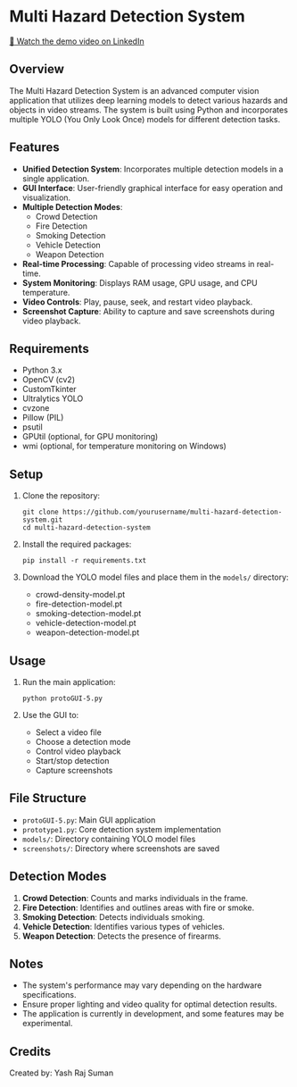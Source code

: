 # Multi Hazard Detection System
[🎥 Watch the demo video on LinkedIn](https://www.linkedin.com/posts/yash-raj-suman_deeplearning-computervision-ai-activity-7250608168106352640-ABuu?utm_source=share&utm_medium=member_desktop&rcm=ACoAAEK1qUkBY3n15qbTcS0VTDReTUJ20q2lN7c)

## Overview

The Multi Hazard Detection System is an advanced computer vision application that utilizes deep learning models to detect various hazards and objects in video streams. The system is built using Python and incorporates multiple YOLO (You Only Look Once) models for different detection tasks.

## Features

- **Unified Detection System**: Incorporates multiple detection models in a single application.
- **GUI Interface**: User-friendly graphical interface for easy operation and visualization.
- **Multiple Detection Modes**:
  - Crowd Detection
  - Fire Detection
  - Smoking Detection
  - Vehicle Detection
  - Weapon Detection
- **Real-time Processing**: Capable of processing video streams in real-time.
- **System Monitoring**: Displays RAM usage, GPU usage, and CPU temperature.
- **Video Controls**: Play, pause, seek, and restart video playback.
- **Screenshot Capture**: Ability to capture and save screenshots during video playback.

## Requirements

- Python 3.x
- OpenCV (cv2)
- CustomTkinter
- Ultralytics YOLO
- cvzone
- Pillow (PIL)
- psutil
- GPUtil (optional, for GPU monitoring)
- wmi (optional, for temperature monitoring on Windows)

## Setup

1. Clone the repository:
   ```
   git clone https://github.com/yourusername/multi-hazard-detection-system.git
   cd multi-hazard-detection-system
   ```

2. Install the required packages:
   ```
   pip install -r requirements.txt
   ```

3. Download the YOLO model files and place them in the `models/` directory:
   - crowd-density-model.pt
   - fire-detection-model.pt
   - smoking-detection-model.pt
   - vehicle-detection-model.pt
   - weapon-detection-model.pt

## Usage

1. Run the main application:
   ```
   python protoGUI-5.py
   ```

2. Use the GUI to:
   - Select a video file
   - Choose a detection mode
   - Control video playback
   - Start/stop detection
   - Capture screenshots

## File Structure

- `protoGUI-5.py`: Main GUI application
- `prototype1.py`: Core detection system implementation
- `models/`: Directory containing YOLO model files
- `screenshots/`: Directory where screenshots are saved

## Detection Modes

1. **Crowd Detection**: Counts and marks individuals in the frame.
2. **Fire Detection**: Identifies and outlines areas with fire or smoke.
3. **Smoking Detection**: Detects individuals smoking.
4. **Vehicle Detection**: Identifies various types of vehicles.
5. **Weapon Detection**: Detects the presence of firearms.

## Notes

- The system's performance may vary depending on the hardware specifications.
- Ensure proper lighting and video quality for optimal detection results.
- The application is currently in development, and some features may be experimental.

## Credits

Created by: Yash Raj Suman


